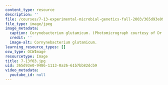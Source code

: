 ```yaml
---
content_type: resource
description: ''
file: /courses/7-13-experimental-microbial-genetics-fall-2003/365d93e0948611130a2661b7bb82dcb9_7-13f03.jpg
file_type: image/jpeg
image_metadata:
  caption: Corynebacterium glutamicum. (Photomicrograph courtesy of Dr. Philip Lessard.)
  credit: ''
  image-alt: Cornynebacterium glutamicum.
learning_resource_types: []
ocw_type: OCWImage
resourcetype: Image
title: 7-13f03.jpg
uid: 365d93e0-9486-1113-0a26-61b7bb82dcb9
video_metadata:
  youtube_id: null
---
```

